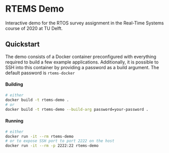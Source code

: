 # RTEMS Demo

Interactive demo for the RTOS survey assignment in the Real-Time Systems course of 2020 at TU Delft.

## Quickstart

The demo consists of a Docker container preconfigured with everything required to build a few example
applications. Additionally, it is possible to SSH into this container by providing a password as a
build argument. The default password is `rtems-docker`

#### Building
```sh
# either
docker build -t rtems-demo .
# or
docker build -t rtems-demo --build-arg password=your-password .
```

#### Running
```sh
# either
docker run -it --rm rtems-demo
# or to expose SSH port to port 2222 on the host
docker run -it --rm -p 2222:22 rtems-demo
```
